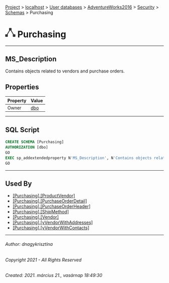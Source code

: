 #### 

[Project](../../../../../index.md) > [localhost](../../../../index.md) > [User databases](../../../index.md) > [AdventureWorks2016](../../index.md) > [Security](../index.md) > [Schemas](Schemas.md) > Purchasing

# ![Schemas](../../../../../Images/Schema32.png) Purchasing

---

## <a name="#description"></a>MS_Description

Contains objects related to vendors and purchase orders.

## <a name="#properties"></a>Properties

| Property | Value |
|---|---|
| Owner | [dbo](../Users/dbo.md) |


---

## <a name="#sqlscript"></a>SQL Script

```sql
CREATE SCHEMA [Purchasing]
AUTHORIZATION [dbo]
GO
EXEC sp_addextendedproperty N'MS_Description', N'Contains objects related to vendors and purchase orders.', 'SCHEMA', N'Purchasing', NULL, NULL, NULL, NULL
GO

```


---

## <a name="#usedby"></a>Used By

* [[Purchasing].[ProductVendor]](../../Tables/ProductVendor.md)
* [[Purchasing].[PurchaseOrderDetail]](../../Tables/PurchaseOrderDetail.md)
* [[Purchasing].[PurchaseOrderHeader]](../../Tables/PurchaseOrderHeader.md)
* [[Purchasing].[ShipMethod]](../../Tables/ShipMethod.md)
* [[Purchasing].[Vendor]](../../Tables/Vendor.md)
* [[Purchasing].[vVendorWithAddresses]](../../Views/vVendorWithAddresses.md)
* [[Purchasing].[vVendorWithContacts]](../../Views/vVendorWithContacts.md)


---

###### Author:  dnagykrisztina

###### Copyright 2021 - All Rights Reserved

###### Created: 2021. március 21., vasárnap 18:49:30


